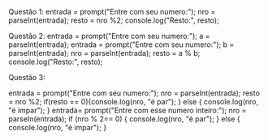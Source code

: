 Questão 1:
entrada = prompt("Entre com seu numero:");
nro = parseInt(entrada);
resto = nro %2;
console.log("Resto:", resto);


Questão 2:
entrada = prompt("Entre com seu numero:");
a = parseInt(entrada);
entrada = prompt("Entre com seu numero:");
b = parseInt(entrada);
nro = parseInt(entrada);
resto = a % b;
console.log("Resto:", resto);


Questão 3:

entrada = prompt("Entre com seu numero:");
nro = parseInt(entrada);
resto = nro %2;
if(resto == 0){console.log(nro, "é par");
  } else {
    console.log(nro, "é impar");
  }
  entrada= prompt("Entre com esse numero inteiro:");
  nro = parseIn(entrada);
  if (nro % 2== 0) {
    console.log(nro, "é par");
  } else {
    console.log(nro, "é impar");
  }
